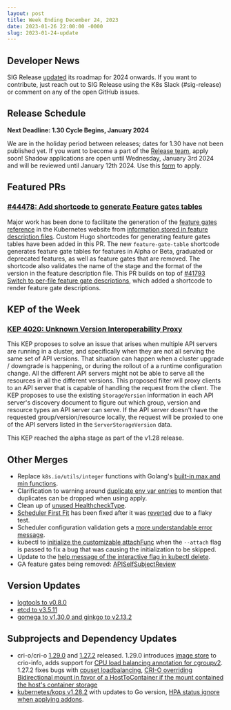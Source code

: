 ```yaml
---
layout: post
title: Week Ending December 24, 2023
date: 2023-01-26 22:00:00 -0000
slug: 2023-01-24-update
---
```


## Developer News

SIG Release [updated](https://groups.google.com/a/kubernetes.io/g/dev/c/JfZQhip-R7U) its roadmap for 2024 onwards. If you want to contribute, just reach out to SIG Release using the K8s Slack (#sig-release) or comment on any of the open GitHub issues.

## Release Schedule

**Next Deadline: 1.30 Cycle Begins, January 2024**

We are in the holiday period between releases; dates for 1.30 have not been published yet. If you want to become a part of the [Release team](https://github.com/kubernetes/sig-release/issues/2377), apply soon! Shadow applications are open until Wednesday, January 3rd 2024 and will be reviewed until January 12th 2024. Use this [form](https://docs.google.com/forms/d/e/1FAIpQLScTWKYMqO8TUKjqqvQzmjZ1y03mefrKqrAiPvhVqkvdzVrHAQ/viewform) to apply. 

## Featured PRs

### [#44478: Add shortcode to generate Feature gates tables](https://github.com/kubernetes/website/pull/44478)

Major work has been done to facilitate the generation of the [feature gates reference](https://kubernetes.io/docs/reference/command-line-tools-reference/feature-gates/) in the Kubernetes website from [information stored in feature description files](https://github.com/kubernetes/website/issues/25645). Custom Hugo shortcodes for generating feature gates tables have been added in this PR. The new `feature-gate-table` shortcode generates feature gate tables for features in Alpha or Beta, graduated or deprecated features, as well as feature gates that are removed. The shortcode also validates the name of the stage and the format of the version in the feature description file. This PR builds on top of [#41793 Switch to per-file feature gate descriptions](https://github.com/kubernetes/website/pull/41793), which added a shortcode to render feature gate descriptions. 

## KEP of the Week

### [KEP 4020: Unknown Version Interoperability Proxy](https://github.com/kubernetes/enhancements/tree/master/keps/sig-api-machinery/4020-unknown-version-interoperability-proxy)

This KEP proposes to solve an issue that arises when multiple API servers are running in a cluster, and specifically when they are not all serving the same set of API versions. That situation can happen when a cluster upgrade / downgrade is happening, or during the rollout of a a runtime configuration change. All the different API servers might not be able to serve all the resources in all the different versions. This proposed filter will proxy clients to an API server that is capable of handling the request from the client. The KEP proposes to use the existing `StorageVersion` information in each API server's discovery document to figure out which group, version and resource types an API server can serve. If the API server doesn't have the requested group/version/resource locally, the request will be proxied to one of the API servers listed in the `ServerStorageVersion` data.

This KEP reached the alpha stage as part of the v1.28 release.

## Other Merges

* Replace `k8s.io/utils/integer` functions with Golang's [built-in max and min functions](https://github.com/kubernetes/kubernetes/pull/122310).
* Clarification to warning around [duplicate env var entries](https://github.com/kubernetes/kubernetes/pull/122126) to mention that duplicates can be dropped when using apply.
* Clean up of [unused HealthcheckType](https://github.com/kubernetes/kubernetes/pull/122083).
* [Scheduler First Fit](https://github.com/kubernetes/kubernetes/pull/122435) has been fixed after it was [reverted](https://github.com/kubernetes/kubernetes/pull/122317) due to a flaky test.
* Scheduler configuration validation gets a [more understandable error message](https://github.com/kubernetes/kubernetes/pull/122387).
* kubectl to [initialize the customizable attachFunc](https://github.com/kubernetes/kubernetes/pull/122447) when the `--attach` flag is passed to fix a bug that was causing the initialization to be skipped.
* Update to the [help message of the interactive flag in kubectl delete](https://github.com/kubernetes/kubernetes/pull/122441).
* GA feature gates being removed: [APISelfSubjectReview](https://github.com/kubernetes/kubernetes/pull/122032)

## Version Updates

* [logtools to v0.8.0](https://github.com/kubernetes/kubernetes/pull/122436)
* [etcd to v3.5.11](https://github.com/kubernetes/kubernetes/pull/122393)
* [gomega to v1.30.0 and ginkgo to v2.13.2](https://github.com/kubernetes/kubernetes/pull/122395)

## Subprojects and Dependency Updates

* cri-o/cri-o [1.29.0](https://github.com/cri-o/cri-o/releases/tag/v1.29.0) and [1.27.2](https://github.com/cri-o/cri-o/releases/tag/v1.27.2) released. 1.29.0 introduces [image store](https://github.com/cri-o/cri-o/pull/7401) to crio-info, adds support for [CPU load balancing annotation for cgroupv2](https://github.com/cri-o/cri-o/pull/7485). 1.27.2 fixes bugs with [cpuset loadbalancing](https://github.com/cri-o/cri-o/pull/7291), [CRI-O overriding Bidirectional mount in favor of a HostToContainer if the mount contained the host's container storage](https://github.com/cri-o/cri-o/pull/7457)
* [kubernetes/kops v1.28.2](https://github.com/kubernetes/kops/releases/tag/v1.28.2) with updates to Go version, [HPA status ignore when applying addons](https://github.com/kubernetes/kops/commit/cbed82e9f363f002de14ab0d0142aeb18da27a43).
